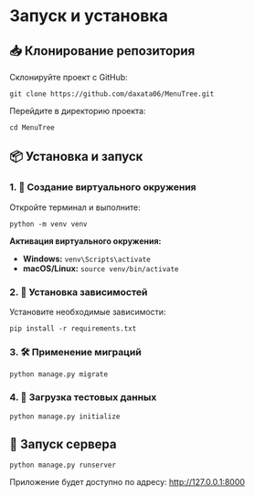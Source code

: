 <!DOCTYPE html>
<html lang="ru">
<head>
  <meta charset="UTF-8">
</head>
<body>
  <h1>Запуск и установка</h1>

  <h2>📥 Клонирование репозитория</h2>
  <p>Склонируйте проект с GitHub:</p>
  <pre><code>git clone https://github.com/daxata06/MenuTree.git</code></pre>
  <p>Перейдите в директорию проекта:</p>
  <pre><code>cd MenuTree</code></pre>

  <h2>📦 Установка и запуск</h2>

  <h3>1. 🔧 Создание виртуального окружения</h3>
  <p>Откройте терминал и выполните:</p>
  <pre><code>python -m venv venv</code></pre>

  <p><strong>Активация виртуального окружения:</strong></p>
  <ul>
    <li><strong>Windows:</strong> <code>venv\Scripts\activate</code></li>
    <li><strong>macOS/Linux:</strong> <code>source venv/bin/activate</code></li>
  </ul>

  <h3>2. 🧪 Установка зависимостей</h3>
  <p>Установите необходимые зависимости:</p>
  <pre><code>pip install -r requirements.txt</code></pre>

  <h3>3. 🛠 Применение миграций</h3>
  <pre><code>python manage.py migrate</code></pre>

  <h3>4. 🌱 Загрузка тестовых данных</h3>
  <pre><code>python manage.py initialize</code></pre>

  <h2>🚀 Запуск сервера</h2>
  <pre><code>python manage.py runserver</code></pre>
  <p>Приложение будет доступно по адресу: <a href="http://127.0.0.1:8000">http://127.0.0.1:8000</a></p>
</body>
</html>